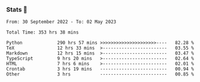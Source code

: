 ### Stats 👋
<!--START_SECTION:waka-->

```text
From: 30 September 2022 - To: 02 May 2023

Total Time: 353 hrs 38 mins

Python             290 hrs 57 mins >>>>>>>>>>>>>>>>>>>>>----   82.28 %
TeX                12 hrs 33 mins  >------------------------   03.55 %
Markdown           12 hrs 15 mins  >------------------------   03.47 %
TypeScript         9 hrs 20 mins   >------------------------   02.64 %
HTML               7 hrs 6 mins    >------------------------   02.01 %
Crontab            3 hrs 19 mins   -------------------------   00.94 %
Other              3 hrs           -------------------------   00.85 %
```

<!--END_SECTION:waka-->

<!--
**buhaytza2005/buhaytza2005** is a ✨ _special_ ✨ repository because its `README.md` (this file) appears on your GitHub profile.

Here are some ideas to get you started:

- 🔭 I’m currently working on ...
- 🌱 I’m currently learning ...
- 👯 I’m looking to collaborate on ...
- 🤔 I’m looking for help with ...
- 💬 Ask me about ...
- 📫 How to reach me: ...
- 😄 Pronouns: ...
- ⚡ Fun fact: ...
-->


